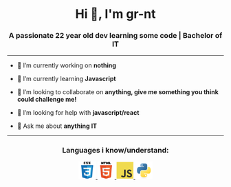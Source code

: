 
<h1 align="center">Hi 👋, I'm gr-nt</h1>

<h3 align="center">A passionate 22 year old dev learning some code | Bachelor of IT</h3>

---
- 🔭 I’m currently working on **nothing**

- 🌱 I’m currently learning **Javascript**

- 👯 I’m looking to collaborate on **anything, give me something you think could challenge me!**

- 🤝 I’m looking for help with **javascript/react**

- 💬 Ask me about **anything IT**

---

<h3 align="center">Languages i know/understand:</h3>
<p align="center"> <a href="https://www.w3schools.com/css/" target="_blank" rel="noreferrer"> <img src="https://raw.githubusercontent.com/devicons/devicon/master/icons/css3/css3-original-wordmark.svg" alt="css3" width="40" height="40"/> </a> <a href="https://www.w3.org/html/" target="_blank" rel="noreferrer"> <img src="https://raw.githubusercontent.com/devicons/devicon/master/icons/html5/html5-original-wordmark.svg" alt="html5" width="40" height="40"/> </a> <a href="https://developer.mozilla.org/en-US/docs/Web/JavaScript" target="_blank" rel="noreferrer"> <img src="https://raw.githubusercontent.com/devicons/devicon/master/icons/javascript/javascript-original.svg" alt="javascript" width="40" height="40"/> </a> <a href="https://www.python.org" target="_blank" rel="noreferrer"> <img src="https://raw.githubusercontent.com/devicons/devicon/master/icons/python/python-original.svg" alt="python" width="40" height="40"/> </a> </p>
